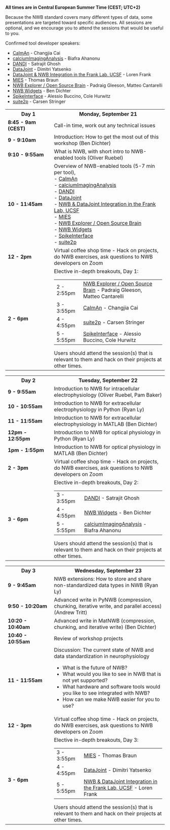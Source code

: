 **All times are in Central European Summer Time (CEST; UTC+2)**

<!--This calendar view shows the workshop agenda. Events in blue are highly recommended. Events in orange are optional. All times not marked are considered time for attendees to hack on their projects. Developers will be available to answer questions in the main Zoom room from 8:30am to 5pm PDT.
<img alt="Agenda calendar graphic" src="agenda/NWB User Days Workshop Agenda 2.png">

You can also add this Google Calendar to your calendar to see the workshop's events with Zoom links in your time zone. [https://bit.ly/2yBXU4V](https://bit.ly/2yBXU4V)   
-->

Because the NWB standard covers many different types of data, some presentations are targeted toward specific audiences. All sessions are optional, and we encourage you to attend the sessions that would be useful to you.

Confirmed tool developer speakers:
<ul>
<li><a href="https://github.com/flatironinstitute/CaImAn">CaImAn</a> - Changjia Cai</li>
<li><a href="https://github.com/bahanonu/calciumImagingAnalysis">calciumImagingAnalysis</a> - Biafra Ahanonu</li>
<li><a href="https://www.dandiarchive.org">DANDI</a> - Satrajit Ghosh</li>
<li><a href="https://datajoint.io">DataJoint</a> - Dimitri Yatsenko</li>
<li><a href="https://www.cin.ucsf.edu/HTML/Loren_Frank.html">DataJoint & NWB Integration in the Frank Lab, UCSF</a> - Loren Frank</li>
<li><a href="https://alleninstitute.github.io/MIES/index.html">MIES</a> - Thomas Braun</li>
<li><a href="http://nwbexplorer.opensourcebrain.org/">NWB Explorer / Open Source Brain</a> - Padraig Gleeson, Matteo Cantarelli</li>
<li><a href="https://github.com/NeurodataWithoutBorders/nwb-jupyter-widgets">NWB Widgets</a> - Ben Dichter</li>
<li><a href="https://spikeinterface.readthedocs.io/">SpikeInterface</a> - Alessio Buccino, Cole Hurwitz</li>
<li><a href="https://suite2p.readthedocs.io/en/latest/">suite2p</a> - Carsen Stringer</li>
</ul>

<table width="400">
  <tr>
    <th style="width:130px"><b>Day 1</b></th>
    <th><b>Monday, September 21</b></th>
  </tr>
  <tr>
    <td><b>8:45 - 9am (CEST)</b></td>
    <td>Call-in time, work out any technical issues</td>
  </tr>
  <tr>
    <td><b>9 - 9:10am</b></td>
    <td>Introduction: How to get the most out of this workshop (Ben Dichter)
    </td>
  </tr>
  <tr>
    <td><b>9:10 - 9:55am</b></td>
    <td>What is NWB, with short intro to NWB-enabled tools (Oliver Ruebel)
    </td>
  </tr>
  <tr>
    <td><b>10 - 11:45am</b></td>
    <td>
      Overview of NWB-enabled tools (5-7 min per tool), 
      <br>  - <a href="https://github.com/flatironinstitute/CaImAn">CaImAn</a>
      <br>  - <a href="https://github.com/bahanonu/calciumImagingAnalysis">calciumImagingAnalysis</a>
      <br>  - <a href="https://dandiarchive.org">DANDI</a>
      <br>  - <a href="https://datajoint.io/">DataJoint</a>
      <br>  - <a href="https://www.cin.ucsf.edu/HTML/Loren_Frank.html">NWB & DataJoint Integration in the Frank Lab, UCSF</a>
      <br>  - <a href="https://alleninstitute.github.io/MIES/index.html">MIES</a>
      <br>  - <a href="http://nwbexplorer.opensourcebrain.org/">NWB Explorer / Open Source Brain</a>
      <br>  - <a href="https://github.com/NeurodataWithoutBorders/nwb-jupyter-widgets">NWB Widgets</a>
      <br>  - <a href="https://spikeinterface.readthedocs.io/">SpikeInterface</a>
      <br>  - <a href="https://suite2p.readthedocs.io/en/latest/">suite2p</a>
    </td>
  </tr>
  <tr>
    <td><b>12 - 2pm</b></td>
    <td>Virtual coffee shop time - Hack on projects, do NWB exercises, ask questions to NWB developers on Zoom</td>
  </tr>
  <tr>
    <td><b>2 - 6pm</b></td>
    <td>
      Elective in-depth breakouts, Day 1:
      <table>
        <tr>
          <td>2 - 2:55pm</td>
          <td><a href="http://nwbexplorer.opensourcebrain.org/">NWB Explorer / Open Source Brain</a> - Padraig Gleeson, Matteo Cantarelli</td>
        </tr>
        <tr>
          <td>3 - 3:55pm</td>
          <td><a href="https://github.com/flatironinstitute/CaImAn">CaImAn</a> - Changjia Cai</td>
        </tr>
        <tr>
          <td>4 - 4:55pm</td>
          <td><a href="https://suite2p.readthedocs.io/en/latest/">suite2p</a> - Carsen Stringer</td>
        </tr>
        <tr>
          <td>5 - 5:55pm</td>
          <td><a href="https://spikeinterface.readthedocs.io/">SpikeInterface</a> - Alessio Buccino, Cole Hurwitz</td>
        </tr>
      </table>
      Users should attend the session(s) that is relevant to them and hack on their projects at other times.
    </td>
  </tr>
</table>

<table width="400">
  <tr>
    <th style="width:130px"><b>Day 2</b></th>
    <th><b>Tuesday, September 22</b></th>
  </tr>
  <tr>
    <td><b>9 - 9:55am</b></td>
    <td>Introduction to NWB for intracellular electrophysiology (Oliver Ruebel, Pam Baker)
    </td>
  </tr>
  <tr>
    <td><b>10 - 10:55am</b></td>
    <td>Introduction to NWB for extracellular electrophysiology in Python (Ryan Ly)
    </td>
  </tr>
  <tr>
    <td><b>11 - 11:55am</b></td>
    <td>Introduction to NWB for extracellular electrophysiology in MATLAB (Ben Dichter)
    </td>
  </tr>
  <tr>
    <td><b>12pm - 12:55pm</b></td>
    <td>Introduction to NWB for optical physiology in Python (Ryan Ly)
    </td>
  </tr>
  <tr>
    <td><b>1pm - 1:55pm</b></td>
    <td>Introduction to NWB for optical physiology in MATLAB (Ben Dichter)
    </td>
  </tr>
  <tr>
    <td><b>2 - 3pm</b></td>
    <td>Virtual coffee shop time - Hack on projects, do NWB exercises, ask questions to NWB developers on Zoom</td>
  </tr>
  <tr>
    <td><b>3 - 6pm</b></td>
    <td>
      Elective in-depth breakouts, Day 2:
      <table>
        <tr>
          <td>3 - 3:55pm</td>
          <td><a href="https://www.dandiarchive.org">DANDI</a> - Satrajit Ghosh</td>
        </tr>
        <tr>
          <td>4 - 4:55pm</td>
          <td><a href="https://github.com/NeurodataWithoutBorders/nwb-jupyter-widgets">NWB Widgets</a> - Ben Dichter</td>
        </tr>
        <tr>
          <td>5 - 5:55pm</td>
          <td><a href="https://github.com/bahanonu/calciumImagingAnalysis">calciumImagingAnalysis</a> - Biafra Ahanonu</td>
        </tr>
      </table>
      Users should attend the session(s) that is relevant to them and hack on their projects at other times.
    </td>
  </tr>
</table>

<table width="400">
  <tr>
    <th style="width:130px"><b>Day 3</b></th>
    <th><b>Wednesday, September 23</b></th>
  </tr>
  <tr>
    <td><b>9 - 9:45am</b></td>
    <td>NWB extensions: How to store and share non-standardized data types in NWB (Ryan Ly)
    </td>
  </tr>
  <tr>
    <td><b>9:50 - 10:20am</b></td>
    <td>Advanced write in PyNWB (compression, chunking, iterative write, and parallel access) (Andrew Tritt)
    </td>
  </tr>
  <tr>
    <td><b>10:20 - 10:40am</b></td>
    <td>Advanced write in MatNWB (compression, chunking, and iterative write) (Ben Dichter)
  </td>
  </tr>
  <tr>
    <td><b>10:40 - 10:55am</b></td>
    <td>Review of workshop projects
    </td>
  </tr>
  <tr>
    <td><b>11 - 11:55am</b></td>
    <td>Discussion: The current state of NWB and data standardization in neurophysiology
      <ul>
        <li>What is the future of NWB?</li>
        <li>What would you like to see in NWB that is not yet supported?</li>
        <li>What hardware and software tools would you like to see integrated with NWB?</li>
        <li>How can we make NWB easier for you to use?</li>
      </ul>
    </td>
  </tr>
  <tr>
    <td><b>12 - 3pm</b></td>
    <td>Virtual coffee shop time - Hack on projects, do NWB exercises, ask questions to NWB developers on Zoom</td>
  </tr>
  <tr>
    <td><b>3 - 6pm</b></td>
    <td>
      Elective in-depth breakouts, Day 3:
      <table>
        <tr>
          <td>3 - 3:55pm</td>
          <td><a href="https://alleninstitute.github.io/MIES/index.html">MIES</a> - Thomas Braun</td>
        </tr>
        <tr>
          <td>4 - 4:55pm</td>
          <td><a href="https://datajoint.io">DataJoint</a> - Dimitri Yatsenko</td>
        </tr>
        <tr>
          <td>5 - 5:55pm</td>
          <td><a href="https://www.cin.ucsf.edu/HTML/Loren_Frank.html">NWB & DataJoint Integration in the Frank Lab, UCSF</a> - Loren Frank
          </td>
        </tr>
      </table>
      Users should attend the session(s) that is relevant to them and hack on their projects at other times.
    </td>
  </tr>
</table>
